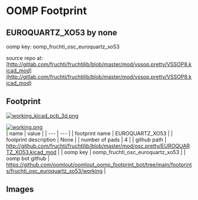 # OOMP Footprint  
## EUROQUARTZ_XO53  by none  
  
oomp key: oomp_fruchti_osc_euroquartz_xo53  
  
source repo at: [http://gitlab.com/fruchti/fruchtilib/blob/master/mod/vssop.pretty/VSSOP8.kicad_mod](http://gitlab.com/fruchti/fruchtilib/blob/master/mod/vssop.pretty/VSSOP8.kicad_mod)  
## Footprint  
  
[![working_kicad_pcb_3d.png](working_kicad_pcb_3d_600.png)](working_kicad_pcb_3d.png)  
  
[![working.png](working_600.png)](working.png)  
| name | value | 
| --- | --- | 
| footprint name | EUROQUARTZ_XO53 | 
| footprint description | None | 
| number of pads | 4 | 
| github path | http://github.com/fruchti/fruchtilib/blob/master/mod/osc.pretty/EUROQUARTZ_XO53.kicad_mod | 
| oomp key | oomp_fruchti_osc_euroquartz_xo53 | 
| oomp bot github | https://github.com/oomlout/oomlout_oomp_footprint_bot/tree/main/footprints/fruchti_osc_euroquartz_xo53/working | 
## Images  
